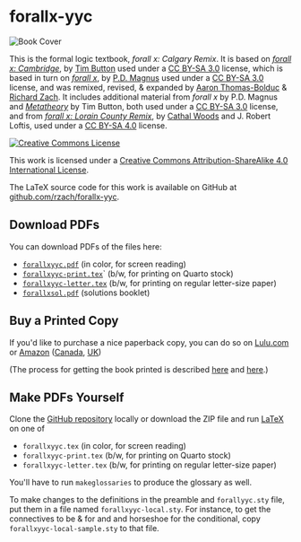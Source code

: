 # forallx-yyc

![Book Cover](http://forallx.openlogicproject.org/forallxyyc.png)

This is the formal logic textbook, _forall x: Calgary Remix_. It is
based on [_forall x:
Cambridge_](http://people.ds.cam.ac.uk/tecb2/forallx.shtml), by [Tim
Button](http://people.ds.cam.ac.uk/tecb2/index.shtml) used under a [CC
BY-SA 3.0](https://creativecommons.org/licenses/by-sa/3.0/) license,
which is based in turn on [_forall
x_](https://www.fecundity.com/logic/), by
[P.D. Magnus](https://www.fecundity.com/job/) used under a [CC BY-SA
3.0](https://creativecommons.org/licenses/by-sa/3.0/) license, and was
remixed, revised, & expanded by [Aaron Thomas-Bolduc](https://phil.ucalgary.ca/profiles/aaron-thomas-bolduc) & [Richard Zach](http://richardzach.org/).
It includes additional material from _forall x_ by P.D. Magnus and
[_Metatheory_](http://people.ds.cam.ac.uk/tecb2/metatheory.shtml) by
Tim Button, both used under a [CC BY-SA
3.0](https://creativecommons.org/licenses/by-sa/3.0/) license, and
from [_forall x: Lorain County
Remix_](https://github.com/rob-helpy-chalk/openintroduction), by
[Cathal Woods](https://sites.google.com/site/cathalwoods/) and
J. Robert Loftis, used under a [CC BY-SA
4.0](https://creativecommons.org/licenses/by-sa/4.0/) license.

[![Creative Commons License](https://i.creativecommons.org/l/by-sa/4.0/88x31.png)](http://creativecommons.org/licenses/by-sa/4.0/)

This work is licensed under a [Creative Commons Attribution-ShareAlike 4.0 International License](http://creativecommons.org/licenses/by-sa/4.0/).

The LaTeX source code for this work is available on GitHub at [github.com/rzach/forallx-yyc](https://github.com/rzach/forallx-yyc).

## Download PDFs

You can download PDFs of the files here:

  - [`forallxyyc.pdf`](http://forallx.openlogicproject.org/forallxyyc.pdf) (in color, for screen reading)
  - [`forallxyyc-print.tex`](http://forallx.openlogicproject.org/forallxyyc-print.pdf)` (b/w, for printing on Quarto stock)
  - [`forallxyyc-letter.tex`](http://forallx.openlogicproject.org/forallxyyc-letter.pdf) (b/w, for printing on regular letter-size paper)
  - [`forallxsol.pdf`](http://forallx.openlogicproject.org/solutions/forallxsol.pdf) (solutions booklet)

## Buy a Printed Copy

If you'd like to purchase a nice paperback copy, you can do so on
[Lulu.com](http://www.lulu.com/shop/richard-zach/forall-x-calgary-remix-spring-2017/paperback/product-23165559.html)
or
[Amazon](https://www.amazon.com/dp/1546435115/ref=cm_sw_r_cp_ep_dp_uLLhzbVJGFRNZ)
([Canada](https://www.amazon.ca/dp/1546435115/ref=cm_sw_r_cp_ep_dp_uLLhzbVJGFRNZ),
[UK](https://www.amazon.co.uk/dp/1546435115/ref=cm_sw_r_cp_ep_dp_uLLhzbVJGFRNZ))

(The process for getting the book printed is described [here](http://openlogicproject.org/2015/11/22/getting-your-book-to-print/) and [here](http://openlogicproject.org/2017/05/19/forall-x-yyc-is-now-on-amazon-and-how-it-got-there/).)

## Make PDFs Yourself

Clone the [GitHub repository](https://github.com/rzach/forallx-yyc) locally or download the ZIP file and run [LaTeX](http://www.latex-project.org/) on one of

  - `forallxyyc.tex` (in color, for screen reading)
  - `forallxyyc-print.tex` (b/w, for printing on Quarto stock)
  - `forallxyyc-letter.tex` (b/w, for printing on regular letter-size paper)

You'll have to run `makeglossaries` to produce the glossary as well.

To make changes to the definitions in the preamble and `forallyyc.sty`
file, put them in a file named `forallxyyc-local.sty`. For instance,
to get the connectives to be & for and and horseshoe for the
conditional, copy `forallxyyc-local-sample.sty` to that file.
